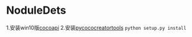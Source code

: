# NoduleDets

1.安装win10版[cocoapi](https://github.com/philferriere/cocoapi)
2.安装[pycococreatortools](https://github.com/waspinator/pycococreator)
`python setup.py install`
